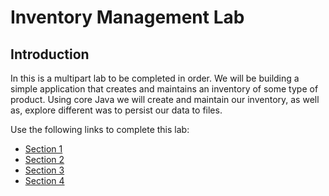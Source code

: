# Inventory Management Lab

## Introduction

In this is a multipart lab to be completed in order. We will be building a simple application that creates and maintains an inventory of some type of product. Using core Java we will create and maintain our inventory, as well as, explore different was to persist our data to files.

Use the following links to complete this lab:

* [Section 1](https://github.com/Zipcoder/Product-Inventory-Lab/blob/master/instructions/section-01.md)
* [Section 2](https://github.com/Zipcoder/Product-Inventory-Lab/blob/master/instructions/section-02.md)
* [Section 3](https://github.com/Zipcoder/Product-Inventory-Lab/blob/master/instructions/section-03.md)
* [Section 4](https://github.com/Zipcoder/Product-Inventory-Lab/blob/master/instructions/section-04.md)
